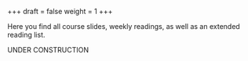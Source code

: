 +++
draft = false
weight = 1
+++

Here you find all course slides, weekly readings, as well as an extended reading list. 

UNDER CONSTRUCTION
